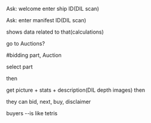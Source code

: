 Ask: welcome enter ship ID(DIL scan)

Ask: enter manifest ID(DIL scan)

shows data related to that(calculations)

go to Auctions?

#bidding part, Auction

select part

then

get picture + stats + description(DIL depth images)
then

they can bid, next, buy,
disclaimer

buyers
--is like tetris